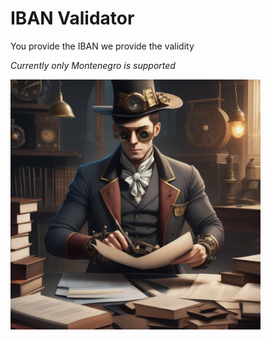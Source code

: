 # IBAN Validator

You provide the IBAN we provide the validity

_Currently only Montenegro is supported_

<img alt="img.png" height="400" src="img.png" title="steampunk reading documents" width="400"/>